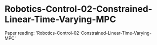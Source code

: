 # Robotics-Control-02-Constrained-Linear-Time-Varying-MPC
Paper reading: 'Robotics-Control-02-Constrained-Linear-Time-Varying-MPC'
